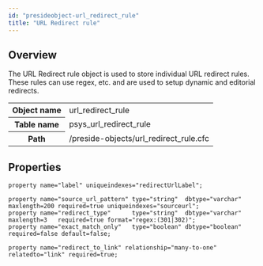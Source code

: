 ```yaml
---
id: "presideobject-url_redirect_rule"
title: "URL Redirect rule"
---
```


## Overview


The URL Redirect rule object is used to store individual URL redirect rules. These rules
can use regex, etc. and are used to setup dynamic and editorial redirects.

<div class="table-responsive"><table class="table table-condensed"><tr><th>Object name</th><td>  url_redirect_rule</td></tr><tr><th>Table name</th><td>  psys_url_redirect_rule</td></tr><tr><th>Path</th><td>  /preside-objects/url_redirect_rule.cfc</td></tr></table></div>

## Properties


```luceescript
property name="label" uniqueindexes="redirectUrlLabel";

property name="source_url_pattern" type="string"  dbtype="varchar" maxlength=200 required=true uniqueindexes="sourceurl";
property name="redirect_type"      type="string"  dbtype="varchar" maxlength=3   required=true format="regex:(301|302)";
property name="exact_match_only"   type="boolean" dbtype="boolean"               required=false default=false;

property name="redirect_to_link" relationship="many-to-one" relatedto="link" required=true;
```